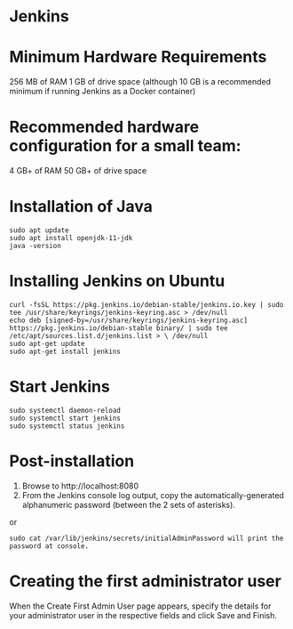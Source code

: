 # Jenkins


# Minimum Hardware Requirements
256 MB of RAM
1 GB of drive space (although 10 GB is a recommended minimum if running Jenkins as a Docker container)


# Recommended hardware configuration for a small team:
4 GB+ of RAM
50 GB+ of drive space

# Installation of Java
```
sudo apt update
sudo apt install openjdk-11-jdk
java -version
```

# Installing Jenkins on Ubuntu
```
curl -fsSL https://pkg.jenkins.io/debian-stable/jenkins.io.key | sudo tee /usr/share/keyrings/jenkins-keyring.asc > /dev/null
echo deb [signed-by=/usr/share/keyrings/jenkins-keyring.asc] https://pkg.jenkins.io/debian-stable binary/ | sudo tee /etc/apt/sources.list.d/jenkins.list > \ /dev/null
sudo apt-get update
sudo apt-get install jenkins
```

# Start Jenkins
```
sudo systemctl daemon-reload
sudo systemctl start jenkins
sudo systemctl status jenkins
```

# Post-installation
1. Browse to http://localhost:8080
2. From the Jenkins console log output, copy the automatically-generated alphanumeric password (between the 2 sets of asterisks).

or 
```
sudo cat /var/lib/jenkins/secrets/initialAdminPassword will print the password at console.
```

# Creating the first administrator user
When the Create First Admin User page appears, specify the details for your administrator user in the respective fields and click Save and Finish.

